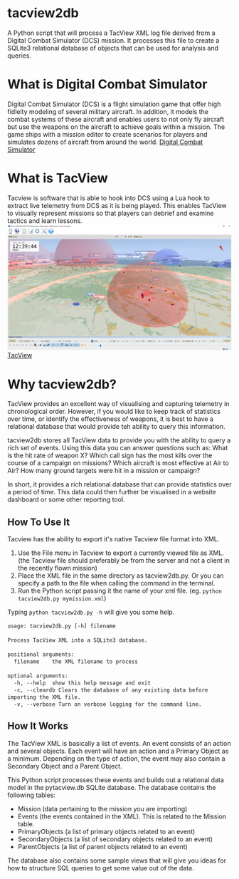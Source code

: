 # tacview2db
A Python script that will process a TacView XML log file derived from a Digital Combat Simulator (DCS) mission. It processes this file to create a SQLite3 relational database of objects that can be used for analysis and queries.

# What is Digital Combat Simulator
Digital Combat Simulator (DCS) is a flight simulation game that offer high fidleity modeling of several military aircraft. In addition, it models the combat systems of these aircraft and enables users to not only fly aircraft but use the weapons on the aircraft to achieve goals within a mission. The game ships with a mission editor to create scenarios for players and simulates dozens of aircraft from around the world.
[Digital Combat Simulator](https://www.digitalcombatsimulator.com)

# What is TacView
Tacview is software that is able to hook into DCS using a Lua hook to extract live telemetry from DCS as it is being played. This enables TacView to visually represent missions so that players can debrief and examine tactics and learn lessons.
![TacView Example](tacviewimage.png)
[TacView](https://www.tacview.net/product/about/en/)

# Why tacview2db?
TacView provides an excellent way of visualising and capturing telemetry in chronological order. However, if you would like to keep track of statistics over time, or identify the effectiveness of weapons, it is best to have a relational database that would provide teh ability to query this information.

tacview2db stores all TacView data to provide you with the ability to query a rich set of events. Using this data you can answer questions such as:
What is the hit rate of weapon X?
Which call sign has the most kills over the course of a campaign on missions?
Which aircraft is most effective at Air to Air?
How many ground targets were hit in a mission or campaign?

In short, it provides a rich relational database that can provide statistics over a period of time. This data could then further be visualised in a website dashboard or some other reporting tool.

## How To Use It
Tacview has the ability to export it's native Tacview file format into XML. 
1. Use the File menu in Tacview to export a currently viewed file as XML. (the Tacview file should preferably be from the server and not a client in the recently flown mission)
2. Place the XML file in the same directory as tacview2db.py. Or you can specify a path to the file when calling the command in the terminal.
3. Run the Python script passing it the name of your xml file. (eg. ```python tacview2db.py mymission.xml```)

Typing ```python tacview2db.py -h``` will give you some help.
```
usage: tacview2db.py [-h] filename

Process TacView XML into a SQLite3 database.

positional arguments:
  filename    the XML filename to process

optional arguments:
  -h, --help  show this help message and exit
  -c, --cleardb Clears the database of any existing data before importing the XML file.
  -v, --verbose Turn on verbose logging for the command line.
  ```
## How It Works
The TacView XML is basically a list of events. An event consists of an action and several objects. Each event will have an action and a Primary Object as a minimum. Depending on the type of action, the event may also contain a Secondary Object and a Parent Object.

<insert example of how the data hangs together here>

This Python script processes these events and builds out a relational data model in the pytacview.db SQLite database. The database contains the following tables:
- Mission (data pertaining to the mission you are importing)
- Events (the events contained in the XML). This is related to the Mission table.
- PrimaryObjects (a list of primary objects related to an event)
- SecondaryObjects (a list of secondary objects related to an event)
- ParentObjects (a list of parent objects related to an event)

The database also contains some sample views that will give you ideas for how to structure SQL queries to get some value out of the data.

